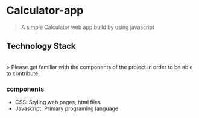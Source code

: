 # Calculator-app
> A simple Calculator web app build by using javascript

## Technology Stack 
</br>
> Please get familiar with the components of the project in order to be able to contribute.

### components
- CSS: Styling web pages, html files
- Javascript: Primary programing language
